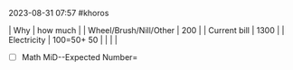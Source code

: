 2023-08-31 07:57
#khoros

| Why                    | how much   |
| Wheel/Brush/Nill/Other | 200        |
| Current bill           | 1300       |
| Electricity            | 100=50+ 50 |
|                        |            |

- [ ] Math MiD--Expected Number=



